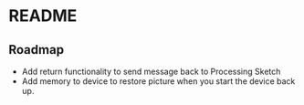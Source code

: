 # README

## Roadmap

* Add return functionality to send message back to Processing Sketch
* Add memory to device to restore picture when you start the device back up. 